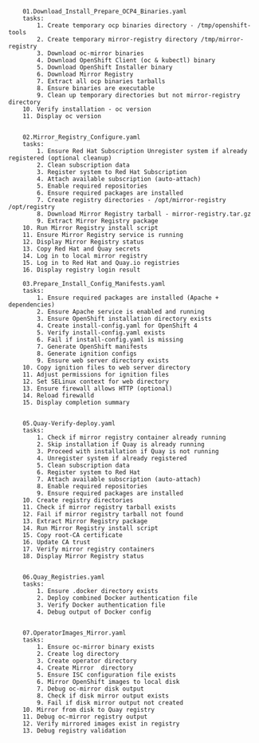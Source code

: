         01.Download_Install_Prepare_OCP4_Binaries.yaml
        tasks: 
            1. Create temporary ocp binaries directory - /tmp/openshift-tools
            2. Create temporary mirror-registry directory /tmp/mirror-registry
            3. Download oc-mirror binaries
            4. Download OpenShift Client (oc & kubectl) binary
            5. Download OpenShift Installer binary
            6. Download Mirror Registry 
            7. Extract all ocp binaries tarballs 
            8. Ensure binaries are executable 
            9. Clean up temporary directories but not mirror-registry directory
        10. Verify installation - oc version 
        11. Display oc version


        02.Mirror_Registry_Configure.yaml
        tasks: 
            1. Ensure Red Hat Subscription Unregister system if already registered (optional cleanup)
            2. Clean subscription data
            3. Register system to Red Hat Subscription
            4. Attach available subscription (auto-attach)
            5. Enable required repositories
            6. Ensure required packages are installed
            7. Create registry directories - /opt/mirror-registry /opt/registry
            8. Download Mirror Registry tarball - mirror-registry.tar.gz
            9. Extract Mirror Registry package 
        10. Run Mirror Registry install script 
        11. Ensure Mirror Registry service is running
        12. Display Mirror Registry status
        13. Copy Red Hat and Quay secrets
        14. Log in to local mirror registry
        15. Log in to Red Hat and Quay.io registries
        16. Display registry login result

        03.Prepare_Install_Config_Manifests.yaml
        tasks: 
            1. Ensure required packages are installed (Apache + dependencies)
            2. Ensure Apache service is enabled and running
            3. Ensure OpenShift installation directory exists
            4. Create install-config.yaml for OpenShift 4
            5. Verify install-config.yaml exists
            6. Fail if install-config.yaml is missing
            7. Generate OpenShift manifests
            8. Generate ignition configs
            9. Ensure web server directory exists
        10. Copy ignition files to web server directory
        11. Adjust permissions for ignition files
        12. Set SELinux context for web directory
        13. Ensure firewall allows HTTP (optional)
        14. Reload firewalld
        15. Display completion summary


        05.Quay-Verify-deploy.yaml
        tasks:
            1. Check if mirror registry container already running
            2. Skip installation if Quay is already running
            3. Proceed with installation if Quay is not running
            4. Unregister system if already registered
            5. Clean subscription data
            6. Register system to Red Hat
            7. Attach available subscription (auto-attach)
            8. Enable required repositories
            9. Ensure required packages are installed
        10. Create registry directories
        11. Check if mirror registry tarball exists
        12. Fail if mirror registry tarball not found
        13. Extract Mirror Registry package
        14. Run Mirror Registry install script
        15. Copy root-CA certificate
        16. Update CA trust
        17. Verify mirror registry containers
        18. Display Mirror Registry status

            
        06.Quay_Registries.yaml
        tasks:
            1. Ensure .docker directory exists
            2. Deploy combined Docker authentication file
            3. Verify Docker authentication file
            4. Debug output of Docker config


        07.OperatorImages_Mirror.yaml
        tasks:
            1. Ensure oc-mirror binary exists
            2. Create log directory
            3. Create operator directory
            4. Create Mirror  directory
            5. Ensure ISC configuration file exists
            6. Mirror OpenShift images to local disk
            7. Debug oc-mirror disk output
            8. Check if disk mirror output exists
            9. Fail if disk mirror output not created
        10. Mirror from disk to Quay registry 
        11. Debug oc-mirror registry output
        12. Verify mirrored images exist in registry
        13. Debug registry validation

